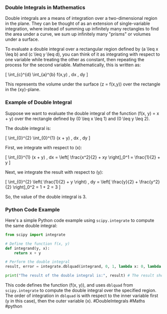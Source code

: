 ### Double Integrals in Mathematics

Double integrals are a means of integration over a two-dimensional region in the plane. They can be thought of as an extension of single-variable integration, where instead of summing up infinitely many rectangles to find the area under a curve, we sum up infinitely many "prisms" or volumes under a surface.

To evaluate a double integral over a rectangular region defined by \(a \leq x \leq b\) and \(c \leq y \leq d\), you can think of it as integrating with respect to one variable while treating the other as constant, then repeating the process for the second variable. Mathematically, this is written as:

\[ \int_{c}^{d} \int_{a}^{b} f(x,y) \, dx \, dy \]

This represents the volume under the surface \(z = f(x,y)\) over the rectangle in the \(xy\)-plane.

### Example of Double Integral

Suppose we want to evaluate the double integral of the function \(f(x, y) = x + y\) over the rectangle defined by \(0 \leq x \leq 1\) and \(0 \leq y \leq 2\).

The double integral is:

\[ \int_{0}^{2} \int_{0}^{1} (x + y) \, dx \, dy \]

First, we integrate with respect to \(x\):

\[ \int_{0}^{1} (x + y) \, dx = \left[ \frac{x^2}{2} + xy \right]_0^1 = \frac{1}{2} + y \]

Next, we integrate the result with respect to \(y\):

\[ \int_{0}^{2} \left( \frac{1}{2} + y \right) \, dy = \left[ \frac{y}{2} + \frac{y^2}{2} \right]_0^2 = 1 + 2 = 3 \]

So, the value of the double integral is 3.

### Python Code Example

Here's a simple Python code example using `scipy.integrate` to compute the same double integral:

```python
from scipy import integrate

# Define the function f(x, y)
def integrand(y, x):
    return x + y

# Perform the double integral
result, error = integrate.dblquad(integrand, 0, 1, lambda x: 0, lambda x: 2)

print("The result of the double integral is:", result) # The result should be close to 3
```

This code defines the function \(f(x, y)\), and uses `dblquad` from `scipy.integrate` to compute the double integral over the specified region. The order of integration in `dblquad` is with respect to the inner variable first (y in this case), then the outer variable (x). #DoubleIntegrals #Maths #python